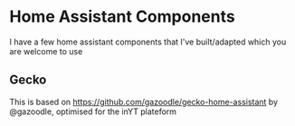 # Home Assistant Components

I have a few home assistant components that I've built/adapted which you are welcome to use

## Gecko

This is based on https://github.com/gazoodle/gecko-home-assistant by @gazoodle, optimised for the inYT plateform
